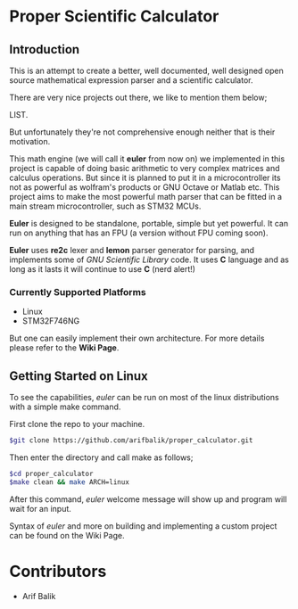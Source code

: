 # Proper Scientific Calculator

## Introduction

This is an attempt to create a better, well documented, well designed open source mathematical expression parser and a scientific calculator.

There are very nice projects out there, we like to mention them below;

LIST.

But unfortunately they're not comprehensive enough neither that is their motivation.

This math engine (we will call it **euler** from now on) we implemented in this project is capable of doing basic arithmetic to very complex matrices and calculus operations. But since it is planned to put it in a microcontroller its not as powerful as wolfram's products or GNU Octave or Matlab etc. This project aims to make the most powerful math parser that can be fitted in a main stream microcontroller, such as STM32 MCUs.

**Euler** is designed to be standalone, portable, simple but yet powerful. It can run on anything that has an FPU (a version without FPU coming soon).

**Euler** uses **re2c** lexer and **lemon** parser generator for parsing, and implements some of *GNU Scientific Library* code. It uses **C** language and as long as it lasts it will continue to use **C** (nerd alert!)

### Currently Supported Platforms

- Linux
- STM32F746NG

But one can easily implement their own architecture. For more details please refer to the **Wiki Page**.

## Getting Started on Linux

To see the capabilities, _euler_ can be run on most of the linux distributions with a simple make command.

First clone the repo to your machine.

```bash
$git clone https://github.com/arifbalik/proper_calculator.git
```

Then enter the directory and call make as follows;

```bash
$cd proper_calculator
$make clean && make ARCH=linux
```

After this command, _euler_ welcome message will show up and program will wait for an input.

Syntax of _euler_ and more on building and implementing a custom project can be found on the Wiki Page.

# Contributors

- Arif Balik
